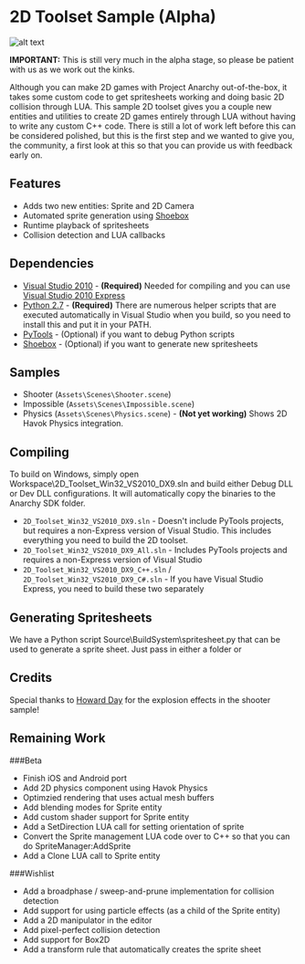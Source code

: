 2D Toolset Sample (Alpha)
=========================

![alt text](http://www.projectanarchy.com/sites/default/files/Project%20Anarchy%20Logo.png "Project Anarchy")

**IMPORTANT:** This is still very much in the alpha stage, so please be patient with us as we work out the kinks.

Although you can make 2D games with Project Anarchy out-of-the-box, it takes some custom code to get spritesheets working and doing basic
2D collision through LUA. This sample 2D toolset gives you a couple new entities and utilities to create 2D games entirely through LUA without
having to write any custom C++ code. There is still a lot of work left before this can be considered polished, but this is the first step
and we wanted to give you, the community, a first look at this so that you can provide us with feedback early on.

Features
--------

- Adds two new entities: Sprite and 2D Camera
- Automated sprite generation using [Shoebox][1]
- Runtime playback of spritesheets
- Collision detection and LUA callbacks

Dependencies
------------

* [Visual Studio 2010][6] - **(Required)** Needed for compiling and you can use [Visual Studio 2010 Express][5]
* [Python 2.7][4] - **(Required)** There are numerous helper scripts that are executed automatically in Visual Studio when you build, so you need to install this and put it in your PATH.
* [PyTools][3] - (Optional) if you want to debug Python scripts
* [Shoebox][1] - (Optional) if you want to generate new spritesheets

Samples
-------

* Shooter (`Assets\Scenes\Shooter.scene`)
* Impossible (`Assets\Scenes\Impossible.scene`)
* Physics (`Assets\Scenes\Physics.scene`) - **(Not yet working)** Shows 2D Havok Physics integration.

Compiling
---------

To build on Windows, simply open Workspace\2D_Toolset_Win32_VS2010_DX9.sln and build either Debug DLL or Dev DLL
configurations. It will automatically copy the binaries to the Anarchy SDK folder.

* `2D_Toolset_Win32_VS2010_DX9.sln` - Doesn't include PyTools projects, but requires a non-Express version of Visual Studio. This includes everything you need to build the 2D toolset.
* `2D_Toolset_Win32_VS2010_DX9_All.sln` - Includes PyTools projects and requires a non-Express version of Visual Studio
* `2D_Toolset_Win32_VS2010_DX9_C++.sln` / `2D_Toolset_Win32_VS2010_DX9_C#.sln` - If you have Visual Studio Express, you need to build these two separately

Generating Spritesheets
-----------------------

We have a Python script Source\BuildSystem\spritesheet.py that can be used to generate a sprite sheet. Just pass in either a folder or

Credits
-------

Special thanks to [Howard Day][8] for the explosion effects in the shooter sample!

Remaining Work
--------------

###Beta

- Finish iOS and Android port
- Add 2D physics component using Havok Physics
- Optimzied rendering that uses actual mesh buffers
- Add blending modes for Sprite entity
- Add custom shader support for Sprite entity
- Add a SetDirection LUA call for setting orientation of sprite
- Convert the Sprite management LUA code over to C++ so that you can do SpriteManager:AddSprite
- Add a Clone LUA call to Sprite entity

###Wishlist

- Add a broadphase / sweep-and-prune implementation for collision detection
- Add support for using particle effects (as a child of the Sprite entity)
- Add a 2D manipulator in the editor
- Add pixel-perfect collision detection
- Add support for Box2D
- Add a transform rule that automatically creates the sprite sheet

[1]: http://renderhjs.net/shoebox/
[2]: http://www.polycount.com/forum/showthread.php?t=91554&highlight=shoebox
[3]: http://pytools.codeplex.com/
[4]: http://www.python.org/download/releases/2.7.6/
[5]: http://www.visualstudio.com/en-us/downloads#d-2010-express
[6]: http://www.visualstudio.com/
[7]: http://flukedude.com/theimpossiblegame/
[8]: http://www.hedfiles.net/